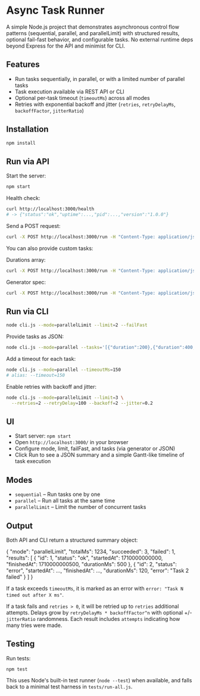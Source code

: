 # Async Task Runner

A simple Node.js project that demonstrates asynchronous control flow patterns (sequential, parallel, and parallelLimit) with structured results, optional fail-fast behavior, and configurable tasks. No external runtime deps beyond Express for the API and minimist for CLI.

## Features

- Run tasks sequentially, in parallel, or with a limited number of parallel tasks
- Task execution available via REST API or CLI
- Optional per-task timeout (`timeoutMs`) across all modes
- Retries with exponential backoff and jitter (`retries`, `retryDelayMs`, `backoffFactor`, `jitterRatio`)

## Installation

```bash
npm install
```

## Run via API

Start the server:
```bash
npm start
```

Health check:
```bash
curl http://localhost:3000/health
# -> {"status":"ok","uptime":...,"pid":...,"version":"1.0.0"}
```

Send a POST request:
```bash
curl -X POST http://localhost:3000/run -H "Content-Type: application/json" -d '{"mode":"parallelLimit", "limit":2, "failFast":false, "timeoutMs":300, "retries":2, "retryDelayMs":100, "backoffFactor":2, "jitterRatio":0.2}'
```

You can also provide custom tasks:

Durations array:
```bash
curl -X POST http://localhost:3000/run -H "Content-Type: application/json" -d '{"mode":"parallel", "tasks":[{"duration":300},{"duration":500,"fail":true}]}'
```

Generator spec:
```bash
curl -X POST http://localhost:3000/run -H "Content-Type: application/json" -d '{"mode":"parallelLimit","limit":3, "tasks": {"count":10, "min":50, "max":200, "failAt":[3,7]}, "failFast": true}'
```

## Run via CLI

```bash
node cli.js --mode=parallelLimit --limit=2 --failFast
```

Provide tasks as JSON:
```bash
node cli.js --mode=parallel --tasks='[{"duration":200},{"duration":400,"fail":true}]'
```

Add a timeout for each task:
```bash
node cli.js --mode=parallel --timeoutMs=150
# alias: --timeout=150
```

Enable retries with backoff and jitter:
```bash
node cli.js --mode=parallelLimit --limit=3 \
  --retries=2 --retryDelay=100 --backoff=2 --jitter=0.2
```

## UI

- Start server: `npm start`
- Open `http://localhost:3000/` in your browser
- Configure mode, limit, failFast, and tasks (via generator or JSON)
- Click Run to see a JSON summary and a simple Gantt-like timeline of task execution

## Modes

- `sequential` – Run tasks one by one
- `parallel` – Run all tasks at the same time
- `parallelLimit` – Limit the number of concurrent tasks

## Output

Both API and CLI return a structured summary object:

{
  "mode": "parallelLimit",
  "totalMs": 1234,
  "succeeded": 3,
  "failed": 1,
  "results": [
    { "id": 1, "status": "ok", "startedAt": 1710000000000, "finishedAt": 1710000000500, "durationMs": 500 },
    { "id": 2, "status": "error", "startedAt": ..., "finishedAt": ..., "durationMs": 120, "error": "Task 2 failed" }
  ]
}

If a task exceeds `timeoutMs`, it is marked as an error with `error: "Task N timed out after X ms"`.

If a task fails and `retries > 0`, it will be retried up to `retries` additional attempts. Delays grow by `retryDelayMs * backoffFactor^n` with optional +/- `jitterRatio` randomness. Each result includes `attempts` indicating how many tries were made.

## Testing

Run tests:

```
npm test
```

This uses Node's built-in test runner (`node --test`) when available, and falls back to a minimal test harness in `tests/run-all.js`.

